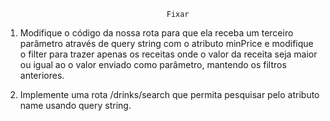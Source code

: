                                         Fixar

1. Modifique o código da nossa rota para que ela receba um terceiro parâmetro através de query string com o atributo minPrice e modifique o filter para trazer apenas os receitas onde o valor da receita seja maior ou igual ao o valor enviado como parâmetro, mantendo os filtros anteriores.

2. Implemente uma rota /drinks/search que permita pesquisar pelo atributo name usando query string.